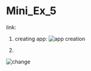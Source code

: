 # Mini_Ex_5
link: 
1. creating app:
![app creation](https://github.com/Toms752384/Mini_Ex_5/assets/120726615/32236c89-7e56-4973-9a7b-11ef2551865e)

2.
![change](https://github.com/Toms752384/Mini_Ex_5/assets/120726615/6a3298dc-f29d-4f71-87d3-b5ff91fcaa7e)
